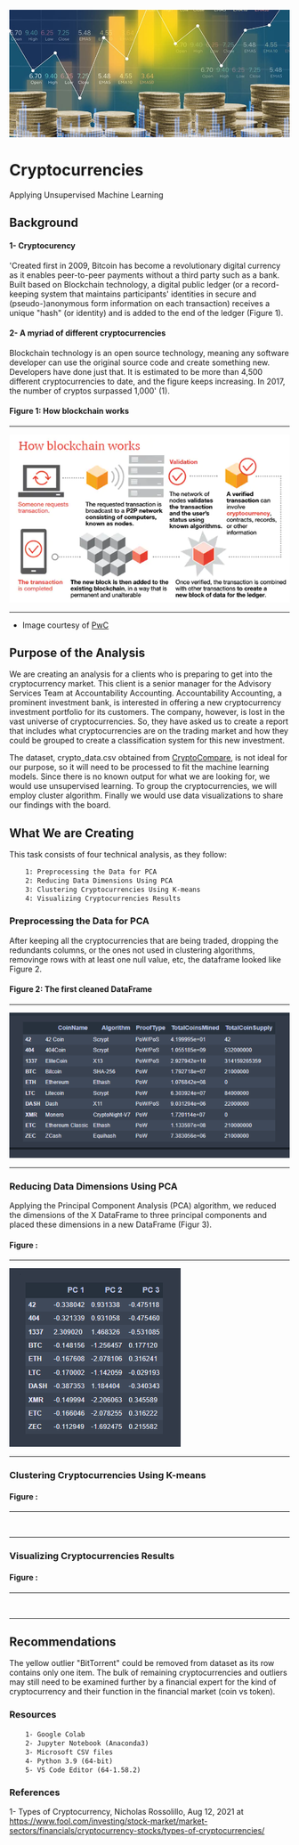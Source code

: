 
![cryptocurrency-exchanges.jpg](https://github.com/BHashemi2021/Cryptocurrencies/blob/main/Resources/Images/cryptocurrency-exchanges.jpg)

# Cryptocurrencies
Applying Unsupervised Machine Learning

## Background

#### 1- Cryptocurency
'Created first in 2009, Bitcoin has become a revolutionary digital currency as it enables peer-to-peer payments without a third party such as a bank. Built based on Blockchain technology, a digital public ledger (or a record-keeping system that maintains participants' identities in secure and (pseudo-)anonymous form information on each transaction) receives a unique "hash" (or identity) and is added to the end of the ledger (Figure 1). 

#### 2- A myriad of different cryptocurrencies
Blockchain technology is an open source technology, meaning any software developer can use the original source code and create something new. Developers have done just that. It is estimated to be more than 4,500 different cryptocurrencies to date, and the figure keeps increasing. In 2017, the number of cryptos surpassed 1,000' (1).  

#### Figure 1: How blockchain works

----------------------------

![blockchain.png](https://github.com/BHashemi2021/Cryptocurrencies/blob/main/Resources/Images/blockchain.png)

----------------------------
* Image courtesy of [PwC](https://www.pwc.com/us/en/industries/financial-services/fintech/bitcoin-blockchain-cryptocurrency.html)


## Purpose of the Analysis

We are creating an analysis for a clients who is preparing to get into the cryptocurrency market. This client is a senior manager for the Advisory Services Team at Accountability Accounting. Accountability Accounting, a prominent investment bank, is interested in offering a new cryptocurrency investment portfolio for its customers. The company, however, is lost in the vast universe of cryptocurrencies. So, they have asked us to create a report that includes what cryptocurrencies are on the trading market and how they could be grouped to create a classification system for this new investment.

The dataset, crypto_data.csv obtained from [CryptoCompare](https://min-api.cryptocompare.com/data/all/coinlist), is not ideal for our purpose, so it will need to be processed to fit the machine learning models. Since there is no known output for what we are looking for, we would use unsupervised learning. To group the cryptocurrencies, we will employ cluster algorithm. Finally we would use data visualizations to share our findings with the board.

## What We are Creating
This task consists of four technical analysis, as they follow:

        1: Preprocessing the Data for PCA
        2: Reducing Data Dimensions Using PCA
        3: Clustering Cryptocurrencies Using K-means
        4: Visualizing Cryptocurrencies Results


### Preprocessing the Data for PCA

After keeping all the cryptocurrencies that are being traded, dropping the redundants columns, or the ones not used in clustering algorithms, removinge rows with at least one null value, etc, the dataframe looked like Figure 2.


#### Figure 2: The first cleaned DataFrame 

----------------------------

![1-crypto_DataFrame.png](https://github.com/BHashemi2021/Cryptocurrencies/blob/main/Resources/Images/1-crypto_DataFrame.png)

----------------------------

### Reducing Data Dimensions Using PCA

Applying the Principal Component Analysis (PCA) algorithm, we reduced the dimensions of the X DataFrame to three principal components and placed these dimensions in a new DataFrame (Figur 3).

#### Figure :  

----------------------------

![2-pca_dataFrame.png](https://github.com/BHashemi2021/Cryptocurrencies/blob/main/Resources/Images/2-pca_dataFrame.png)

----------------------------

### Clustering Cryptocurrencies Using K-means

#### Figure :  

----------------------------

![]()

----------------------------

### Visualizing Cryptocurrencies Results


#### Figure :  

----------------------------

![]()

----------------------------


## Recommendations
The yellow outlier "BitTorrent" could be removed from dataset as its row contains only one item. 
The bulk of remaining cryptocurrencies and outliers may still need to be examined further by a financial expert for the kind of cryptocurrency and their function in the financial market (coin vs token). 


### Resources

        1- Google Colab
        2- Jupyter Notebook (Anaconda3)
        3- Microsoft CSV files 
        4- Python 3.9 (64-bit)
        5- VS Code Editor (64-1.58.2)
        

### References 

1- Types of Cryptocurrency, Nicholas Rossolillo, Aug 12, 2021 at https://www.fool.com/investing/stock-market/market-sectors/financials/cryptocurrency-stocks/types-of-cryptocurrencies/

